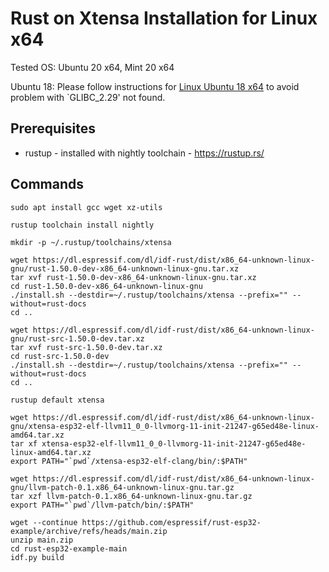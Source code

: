 # Rust on Xtensa Installation for Linux x64

Tested OS: Ubuntu 20 x64, Mint 20 x64

Ubuntu 18: Please follow instructions for [Linux Ubuntu 18 x64](rust-on-xtensa-installation-x86_64-unknown-linux-gnu-bionic.md) to avoid problem with  `GLIBC_2.29' not found.

## Prerequisites

- rustup - installed with nightly toolchain - https://rustup.rs/

## Commands

```
sudo apt install gcc wget xz-utils

rustup toolchain install nightly

mkdir -p ~/.rustup/toolchains/xtensa

wget https://dl.espressif.com/dl/idf-rust/dist/x86_64-unknown-linux-gnu/rust-1.50.0-dev-x86_64-unknown-linux-gnu.tar.xz
tar xvf rust-1.50.0-dev-x86_64-unknown-linux-gnu.tar.xz
cd rust-1.50.0-dev-x86_64-unknown-linux-gnu
./install.sh --destdir=~/.rustup/toolchains/xtensa --prefix="" --without=rust-docs
cd ..

wget https://dl.espressif.com/dl/idf-rust/dist/x86_64-unknown-linux-gnu/rust-src-1.50.0-dev.tar.xz
tar xvf rust-src-1.50.0-dev.tar.xz
cd rust-src-1.50.0-dev
./install.sh --destdir=~/.rustup/toolchains/xtensa --prefix="" --without=rust-docs
cd ..

rustup default xtensa

wget https://dl.espressif.com/dl/idf-rust/dist/x86_64-unknown-linux-gnu/xtensa-esp32-elf-llvm11_0_0-llvmorg-11-init-21247-g65ed48e-linux-amd64.tar.xz
tar xf xtensa-esp32-elf-llvm11_0_0-llvmorg-11-init-21247-g65ed48e-linux-amd64.tar.xz
export PATH="`pwd`/xtensa-esp32-elf-clang/bin/:$PATH"

wget https://dl.espressif.com/dl/idf-rust/dist/x86_64-unknown-linux-gnu/llvm-patch-0.1.x86_64-unknown-linux-gnu.tar.gz
tar xzf llvm-patch-0.1.x86_64-unknown-linux-gnu.tar.gz
export PATH="`pwd`/llvm-patch/bin/:$PATH"

wget --continue https://github.com/espressif/rust-esp32-example/archive/refs/heads/main.zip
unzip main.zip
cd rust-esp32-example-main
idf.py build
```
